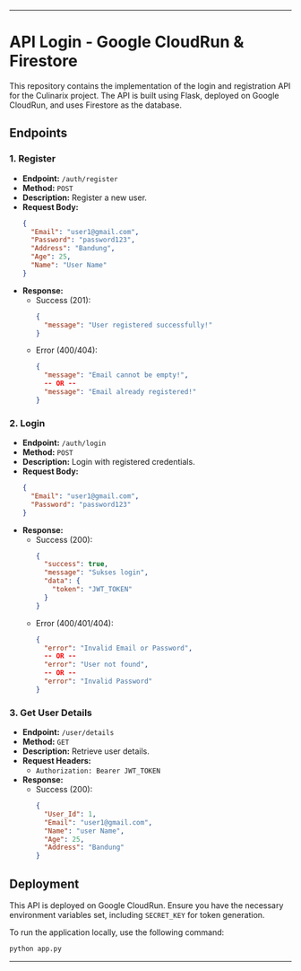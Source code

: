 
---

# API Login - Google CloudRun & Firestore

This repository contains the implementation of the login and registration API for the Culinarix project. The API is built using Flask, deployed on Google CloudRun, and uses Firestore as the database.

## Endpoints

### 1. Register

- **Endpoint:** `/auth/register`
- **Method:** `POST`
- **Description:** Register a new user.
- **Request Body:**
  ```json
  {
    "Email": "user1@gmail.com",
    "Password": "password123",
    "Address": "Bandung",
    "Age": 25,
    "Name": "User Name"
  }
  ```
- **Response:**
  - Success (201):
    ```json
    {
      "message": "User registered successfully!"
    }
    ```
  - Error (400/404):
    ```json
    {
      "message": "Email cannot be empty!",
      -- OR --
      "message": "Email already registered!"
    }
    ```

### 2. Login

- **Endpoint:** `/auth/login`
- **Method:** `POST`
- **Description:** Login with registered credentials.
- **Request Body:**
  ```json
  {
    "Email": "user1@gmail.com",
    "Password": "password123"
  }
  ```
- **Response:**
  - Success (200):
    ```json
    {
      "success": true,
      "message": "Sukses login",
      "data": {
        "token": "JWT_TOKEN"
      }
    }
    ```
  - Error (400/401/404):
    ```json
    {
      "error": "Invalid Email or Password",
      -- OR --
      "error": "User not found",
      -- OR --
      "error": "Invalid Password"
    }
    ```

### 3. Get User Details

- **Endpoint:** `/user/details`
- **Method:** `GET`
- **Description:** Retrieve user details.
- **Request Headers:**
  - `Authorization: Bearer JWT_TOKEN`
- **Response:**
  - Success (200):
    ```json
    {
      "User_Id": 1,
      "Email": "user1@gmail.com",
      "Name": "user Name",
      "Age": 25,
      "Address": "Bandung"
    }
    ```

## Deployment

This API is deployed on Google CloudRun. Ensure you have the necessary environment variables set, including `SECRET_KEY` for token generation.

To run the application locally, use the following command:

```bash
python app.py
```

---
